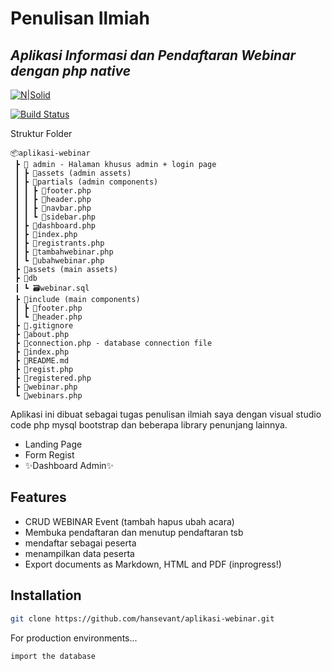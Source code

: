 # Penulisan Ilmiah

## _Aplikasi Informasi dan Pendaftaran Webinar dengan php native_

[![N|Solid](https://cldup.com/dTxpPi9lDf.thumb.png)](https://nodesource.com/products/nsolid)

[![Build Status](https://travis-ci.org/joemccann/dillinger.svg?branch=master)](https://travis-ci.org/joemccann/dillinger)

Struktur Folder

```
📦aplikasi-webinar
 ┣ 📂 admin - Halaman khusus admin + login page
 ┃ ┣ 📂assets (admin assets)
 ┃ ┣ 📂partials (admin components)
 ┃ ┃ ┣ 📜footer.php
 ┃ ┃ ┣ 📜header.php
 ┃ ┃ ┣ 📜navbar.php
 ┃ ┃ ┗ 📜sidebar.php
 ┃ ┣ 📜dashboard.php
 ┃ ┣ 📜index.php
 ┃ ┣ 📜registrants.php
 ┃ ┣ 📜tambahwebinar.php
 ┃ ┗ 📜ubahwebinar.php
 ┣ 📂assets (main assets)
 ┣ 📂db
 ┃ ┗ 🗃️webinar.sql
 ┣ 📂include (main components)
 ┃ ┣ 📜footer.php
 ┃ ┗ 📜header.php
 ┣ 📜.gitignore
 ┣ 📜about.php
 ┣ 📜connection.php - database connection file
 ┣ 📜index.php
 ┣ 📜README.md
 ┣ 📜regist.php
 ┣ 📜registered.php
 ┣ 📜webinar.php
 ┗ 📜webinars.php
```

Aplikasi ini dibuat sebagai tugas penulisan ilmiah saya dengan visual studio code php mysql bootstrap dan beberapa library penunjang lainnya.

- Landing Page
- Form Regist
- ✨Dashboard Admin✨

## Features

- CRUD WEBINAR Event (tambah hapus ubah acara)
- Membuka pendaftaran dan menutup pendaftaran tsb
- mendaftar sebagai peserta
- menampilkan data peserta
- Export documents as Markdown, HTML and PDF (inprogress!)

## Installation

```sh
git clone https://github.com/hansevant/aplikasi-webinar.git
```

For production environments...

```sh
import the database
```
